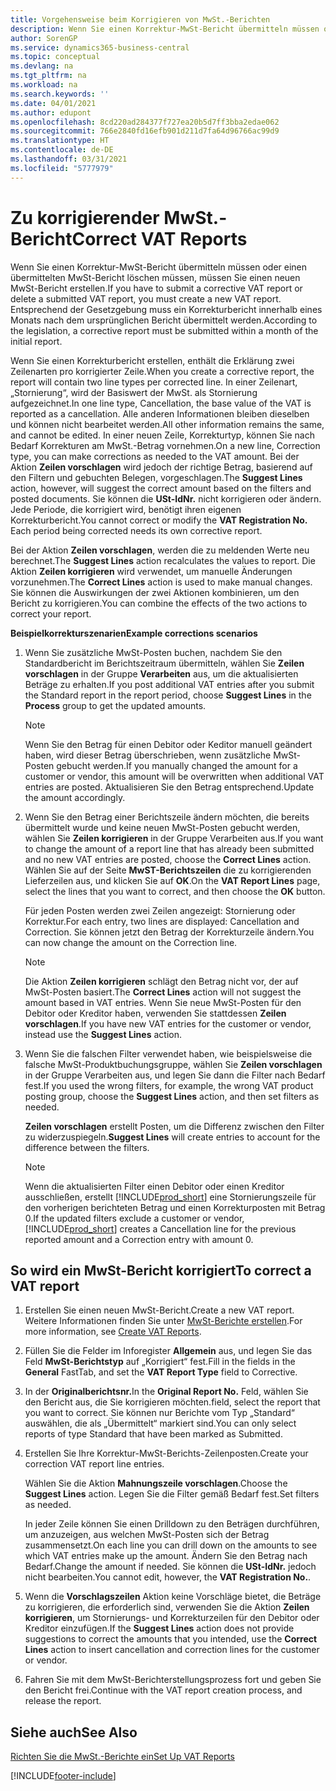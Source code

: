 ```yaml
---
title: Vorgehensweise beim Korrigieren von MwSt.-Berichten
description: Wenn Sie einen Korrektur-MwSt-Bericht übermitteln müssen oder einen übermittelten MwSt-Bericht löschen müssen, müssen Sie einen neuen MwSt-Bericht erstellen. Entsprechend der Gesetzgebung muss ein Korrekturbericht innerhalb eines Monats nach dem ursprünglichen Bericht übermittelt werden.
author: SorenGP
ms.service: dynamics365-business-central
ms.topic: conceptual
ms.devlang: na
ms.tgt_pltfrm: na
ms.workload: na
ms.search.keywords: ''
ms.date: 04/01/2021
ms.author: edupont
ms.openlocfilehash: 8cd220ad284377f727ea20b5d7ff3bba2edae062
ms.sourcegitcommit: 766e2840fd16efb901d211d7fa64d96766ac99d9
ms.translationtype: HT
ms.contentlocale: de-DE
ms.lasthandoff: 03/31/2021
ms.locfileid: "5777979"
---
```

# <a name="correct-vat-reports"></a><span data-ttu-id="defda-104">Zu korrigierender MwSt.-Bericht</span><span class="sxs-lookup"><span data-stu-id="defda-104">Correct VAT Reports</span></span>
<span data-ttu-id="defda-105">Wenn Sie einen Korrektur-MwSt-Bericht übermitteln müssen oder einen übermittelten MwSt-Bericht löschen müssen, müssen Sie einen neuen MwSt-Bericht erstellen.</span><span class="sxs-lookup"><span data-stu-id="defda-105">If you have to submit a corrective VAT report or delete a submitted VAT report, you must create a new VAT report.</span></span> <span data-ttu-id="defda-106">Entsprechend der Gesetzgebung muss ein Korrekturbericht innerhalb eines Monats nach dem ursprünglichen Bericht übermittelt werden.</span><span class="sxs-lookup"><span data-stu-id="defda-106">According to the legislation, a corrective report must be submitted within a month of the initial report.</span></span>  

<span data-ttu-id="defda-107">Wenn Sie einen Korrekturbericht erstellen, enthält die Erklärung zwei Zeilenarten pro korrigierter Zeile.</span><span class="sxs-lookup"><span data-stu-id="defda-107">When you create a corrective report, the report will contain two line types per corrected line.</span></span> <span data-ttu-id="defda-108">In einer Zeilenart, „Stornierung“, wird der Basiswert der MwSt. als Stornierung aufgezeichnet.</span><span class="sxs-lookup"><span data-stu-id="defda-108">In one line type, Cancellation, the base value of the VAT is reported as a cancellation.</span></span> <span data-ttu-id="defda-109">Alle anderen Informationen bleiben dieselben und können nicht bearbeitet werden.</span><span class="sxs-lookup"><span data-stu-id="defda-109">All other information remains the same, and cannot be edited.</span></span> <span data-ttu-id="defda-110">In einer neuen Zeile, Korrekturtyp, können Sie nach Bedarf Korrekturen am MwSt.-Betrag vornehmen.</span><span class="sxs-lookup"><span data-stu-id="defda-110">On a new line, Correction type, you can make corrections as needed to the VAT amount.</span></span> <span data-ttu-id="defda-111">Bei der Aktion **Zeilen vorschlagen** wird jedoch der richtige Betrag, basierend auf den Filtern und gebuchten Belegen, vorgeschlagen.</span><span class="sxs-lookup"><span data-stu-id="defda-111">The **Suggest Lines** action, however, will suggest the correct amount based on the filters and posted documents.</span></span> <span data-ttu-id="defda-112">Sie können die **USt-IdNr.** nicht korrigieren oder ändern. Jede Periode, die korrigiert wird, benötigt ihren eigenen Korrekturbericht.</span><span class="sxs-lookup"><span data-stu-id="defda-112">You cannot correct or modify the **VAT Registration No.** Each period being corrected needs its own corrective report.</span></span>  

<span data-ttu-id="defda-113">Bei der Aktion **Zeilen vorschlagen**, werden die zu meldenden Werte neu berechnet.</span><span class="sxs-lookup"><span data-stu-id="defda-113">The **Suggest Lines** action recalculates the values to report.</span></span> <span data-ttu-id="defda-114">Die Aktion **Zeilen korrigieren** wird verwendet, um manuelle Änderungen vorzunehmen.</span><span class="sxs-lookup"><span data-stu-id="defda-114">The **Correct Lines** action is used to make manual changes.</span></span> <span data-ttu-id="defda-115">Sie können die Auswirkungen der zwei Aktionen kombinieren, um den Bericht zu korrigieren.</span><span class="sxs-lookup"><span data-stu-id="defda-115">You can combine the effects of the two actions to correct your report.</span></span>  

<span data-ttu-id="defda-116">**Beispielkorrekturszenarien**</span><span class="sxs-lookup"><span data-stu-id="defda-116">**Example corrections scenarios**</span></span>  

1.  <span data-ttu-id="defda-117">Wenn Sie zusätzliche MwSt-Posten buchen, nachdem Sie den Standardbericht im Berichtszeitraum übermitteln, wählen Sie **Zeilen vorschlagen** in der Gruppe **Verarbeiten** aus, um die aktualisierten Beträge zu erhalten.</span><span class="sxs-lookup"><span data-stu-id="defda-117">If you post additional VAT entries after you submit the Standard report in the report period, choose **Suggest Lines** in the **Process** group to get the updated amounts.</span></span>  

    > [!NOTE]  
    >  <span data-ttu-id="defda-118">Wenn Sie den Betrag für einen Debitor oder Keditor manuell geändert haben, wird dieser Betrag überschrieben, wenn zusätzliche MwSt-Posten gebucht werden.</span><span class="sxs-lookup"><span data-stu-id="defda-118">If you manually changed the amount for a customer or vendor, this amount will be overwritten when additional VAT entries are posted.</span></span> <span data-ttu-id="defda-119">Aktualisieren Sie den Betrag entsprechend.</span><span class="sxs-lookup"><span data-stu-id="defda-119">Update the amount accordingly.</span></span>  

2.  <span data-ttu-id="defda-120">Wenn Sie den Betrag einer Berichtszeile ändern möchten, die bereits übermittelt wurde und keine neuen MwSt-Posten gebucht werden, wählen Sie **Zeilen korrigieren** in der Gruppe Verarbeiten aus.</span><span class="sxs-lookup"><span data-stu-id="defda-120">If you want to change the amount of a report line that has already been submitted and no new VAT entries are posted, choose the  **Correct Lines** action.</span></span> <span data-ttu-id="defda-121">Wählen Sie auf der Seite **MwST-Berichtszeilen** die zu korrigierenden Lieferzeilen aus, und klicken Sie auf **OK**.</span><span class="sxs-lookup"><span data-stu-id="defda-121">On the **VAT Report Lines** page, select the lines that you want to correct, and then choose the **OK** button.</span></span>  

    <span data-ttu-id="defda-122">Für jeden Posten werden zwei Zeilen angezeigt: Stornierung oder Korrektur.</span><span class="sxs-lookup"><span data-stu-id="defda-122">For each entry, two lines are displayed: Cancellation and Correction.</span></span> <span data-ttu-id="defda-123">Sie können jetzt den Betrag der Korrekturzeile ändern.</span><span class="sxs-lookup"><span data-stu-id="defda-123">You can now change the amount on the Correction line.</span></span>  

    > [!NOTE]  
    >  <span data-ttu-id="defda-124">Die Aktion **Zeilen korrigieren** schlägt den Betrag nicht vor, der auf MwSt-Posten basiert.</span><span class="sxs-lookup"><span data-stu-id="defda-124">The **Correct Lines** action will not suggest the amount based in VAT entries.</span></span> <span data-ttu-id="defda-125">Wenn Sie neue MwSt-Posten für den Debitor oder Kreditor haben, verwenden Sie stattdessen **Zeilen vorschlagen**.</span><span class="sxs-lookup"><span data-stu-id="defda-125">If you have new VAT entries for the customer or vendor, instead use the **Suggest Lines** action.</span></span>  

3.  <span data-ttu-id="defda-126">Wenn Sie die falschen Filter verwendet haben, wie beispielsweise die falsche MwSt-Produktbuchungsgruppe, wählen Sie **Zeilen vorschlagen** in der Gruppe Verarbeiten aus, und legen Sie dann die Filter nach Bedarf fest.</span><span class="sxs-lookup"><span data-stu-id="defda-126">If you used the wrong filters, for example, the wrong VAT product posting group, choose the **Suggest Lines** action, and then set filters as needed.</span></span>  

    <span data-ttu-id="defda-127">**Zeilen vorschlagen** erstellt Posten, um die Differenz zwischen den Filter zu widerzuspiegeln.</span><span class="sxs-lookup"><span data-stu-id="defda-127">**Suggest Lines** will create entries to account for the difference between the filters.</span></span>  

    > [!NOTE]  
    >  <span data-ttu-id="defda-128">Wenn die aktualisierten Filter einen Debitor oder einen Kreditor ausschließen, erstellt [!INCLUDE[prod_short](../../includes/prod_short.md)] eine Stornierungszeile für den vorherigen berichteten Betrag und einen Korrekturposten mit Betrag 0.</span><span class="sxs-lookup"><span data-stu-id="defda-128">If the updated filters exclude a customer or vendor, [!INCLUDE[prod_short](../../includes/prod_short.md)] creates a Cancellation line for the previous reported amount and a Correction entry with amount 0.</span></span>

## <a name="to-correct-a-vat-report"></a><span data-ttu-id="defda-129">So wird ein MwSt-Bericht korrigiert</span><span class="sxs-lookup"><span data-stu-id="defda-129">To correct a VAT report</span></span>  

1.  <span data-ttu-id="defda-130">Erstellen Sie einen neuen MwSt-Bericht.</span><span class="sxs-lookup"><span data-stu-id="defda-130">Create a new VAT report.</span></span> <span data-ttu-id="defda-131">Weitere Informationen finden Sie unter [MwSt-Berichte erstellen](how-to-create-vat-reports.md).</span><span class="sxs-lookup"><span data-stu-id="defda-131">For more information, see [Create VAT Reports](how-to-create-vat-reports.md).</span></span>  
2.  <span data-ttu-id="defda-132">Füllen Sie die Felder im Inforegister **Allgemein** aus, und legen Sie das Feld **MwSt-Berichtstyp** auf „Korrigiert“ fest.</span><span class="sxs-lookup"><span data-stu-id="defda-132">Fill in the fields in the **General** FastTab, and set the **VAT Report Type** field to Corrective.</span></span>  
3.  <span data-ttu-id="defda-133">In der **Originalberichtsnr.**</span><span class="sxs-lookup"><span data-stu-id="defda-133">In the **Original Report No.**</span></span> <span data-ttu-id="defda-134">Feld, wählen Sie den Bericht aus, die Sie korrigieren möchten.</span><span class="sxs-lookup"><span data-stu-id="defda-134">field, select the report that you want to correct.</span></span> <span data-ttu-id="defda-135">Sie können nur Berichte vom Typ „Standard“ auswählen, die als „Übermittelt“ markiert sind.</span><span class="sxs-lookup"><span data-stu-id="defda-135">You can only select reports of type Standard that have been marked as Submitted.</span></span>  
4.  <span data-ttu-id="defda-136">Erstellen Sie Ihre Korrektur-MwSt-Berichts-Zeilenposten.</span><span class="sxs-lookup"><span data-stu-id="defda-136">Create your correction VAT report line entries.</span></span>  

    <span data-ttu-id="defda-137">Wählen Sie die Aktion **Mahnungszeile vorschlagen**.</span><span class="sxs-lookup"><span data-stu-id="defda-137">Choose the **Suggest Lines** action.</span></span> <span data-ttu-id="defda-138">Legen Sie die Filter gemäß Bedarf fest.</span><span class="sxs-lookup"><span data-stu-id="defda-138">Set filters as needed.</span></span>  

    <span data-ttu-id="defda-139">In jeder Zeile können Sie einen Drilldown zu den Beträgen durchführen, um anzuzeigen, aus welchen MwSt-Posten sich der Betrag zusammensetzt.</span><span class="sxs-lookup"><span data-stu-id="defda-139">On each line you can drill down on the amounts to see which VAT entries make up the amount.</span></span> <span data-ttu-id="defda-140">Ändern Sie den Betrag nach Bedarf.</span><span class="sxs-lookup"><span data-stu-id="defda-140">Change the amount if needed.</span></span> <span data-ttu-id="defda-141">Sie können die **USt-IdNr.** jedoch nicht bearbeiten.</span><span class="sxs-lookup"><span data-stu-id="defda-141">You cannot edit, however, the **VAT Registration No.**.</span></span>  

5.  <span data-ttu-id="defda-142">Wenn die **Vorschlagszeilen** Aktion keine Vorschläge bietet, die Beträge zu korrigieren, die erforderlich sind, verwenden Sie die Aktion **Zeilen korrigieren**, um Stornierungs- und Korrekturzeilen für den Debitor oder Kreditor einzufügen.</span><span class="sxs-lookup"><span data-stu-id="defda-142">If the **Suggest Lines** action does not provide suggestions to correct the amounts that you intended, use the **Correct Lines** action to insert cancellation and correction lines for the customer or vendor.</span></span>  
6.  <span data-ttu-id="defda-143">Fahren Sie mit dem MwSt-Berichterstellungsprozess fort und geben Sie den Bericht frei.</span><span class="sxs-lookup"><span data-stu-id="defda-143">Continue with the VAT report creation process, and release the report.</span></span>  

## <a name="see-also"></a><span data-ttu-id="defda-144">Siehe auch</span><span class="sxs-lookup"><span data-stu-id="defda-144">See Also</span></span>  
 [<span data-ttu-id="defda-145">Richten Sie die MwSt.-Berichte ein</span><span class="sxs-lookup"><span data-stu-id="defda-145">Set Up VAT Reports</span></span>](how-to-set-up-vat-reports.md)


[!INCLUDE[footer-include](../../includes/footer-banner.md)]